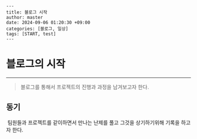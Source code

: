 ```
---
title: 블로그 시작
author: master 
date: 2024-09-06 01:20:30 +09:00
categories: [블로그, 일상]
tags: [START, test]    
---
```

# 블로그의 시작

------

> 블로그를 통해서 프로젝트의 진행과 과정을 남겨보고자 한다.

## 동기

​	팀원들과 프로젝트를 같이하면서 만나는 난제를 풀고 그것을 상기하기위해 기록을 하고자 한다.



